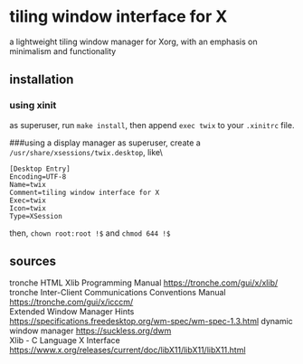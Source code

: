 # tiling window interface for X

a lightweight tiling window manager for Xorg, with an emphasis on minimalism and functionality

## installation

### using xinit
as superuser, run ```make install```, then append ```exec twix``` to your ```.xinitrc``` file.

###using a display manager
as superuser, create a ```/usr/share/xsessions/twix.desktop```, like\\
```
[Desktop Entry]
Encoding=UTF-8
Name=twix
Comment=tiling window interface for X
Exec=twix
Icon=twix
Type=XSession
```  
then, ```chown root:root !$``` and ```chmod 644 !$```  

## sources

tronche HTML Xlib Programming Manual https://tronche.com/gui/x/xlib/  
tronche Inter-Client Communications Conventions Manual https://tronche.com/gui/x/icccm/  
Extended Window Manager Hints https://specifications.freedesktop.org/wm-spec/wm-spec-1.3.html
dynamic window manager https://suckless.org/dwm  
Xlib - C Language X Interface https://www.x.org/releases/current/doc/libX11/libX11/libX11.html  

